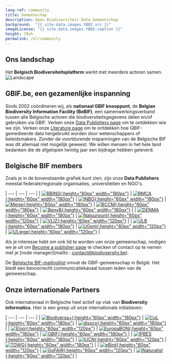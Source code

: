 ```yaml
---
lang-ref: community
title: Gemeenschap
description: Open Biodiversiteit Data Gemeenschap
background:  "{{ site.data.images.YB02.src }}"
imageLicense: "{{ site.data.images.YB02.caption }}"
height: 70vh
permalink: /nl/community
---
```


## Ons landschap

Het **Belgisch Biodiversiteitsplatform** werkt met meerdere actoren samen.
![Landscape](/assets/images/placeholders/landscape.png)

## GBIF.be, een gezamenlijke inspanning

Sinds 2002 coördineren wij, als **nationaal GBIF knooppunt**, de **Belgian Biodiversity Information Facility (BeBIF)**, een samenwerkingsverband tussen alle Belgische actoren die biodiversiteitsgegevens delen en/of gebruiken via GBIF.
Verken onze [Data Publishers page](/publisher/search) om te ontdekken wie we zijn.
Verken onze [Literature page](/literature/search) om te ontdekken hoe GBIF-gemedieerde data hergebruikt worden door wetenschappers of beleidsmakers.
Zonder de voortdurende inspanningen van de Belgische BIF was dit allemaal niet mogelijk geweest.
We willen mensen in het hele land bedanken die de afgelopen twintig jaar een bijdrage hebben geleverd. 

## Belgische BIF members

Zoals je in de bovenstaande grafiek kunt zien, zijn onze **Data Publishers** meestal federale/regionale organisaties, universiteiten en NGO's. 

| --- | --- | --- |
| [![RBINS](/assets/images/logos/RBINS.png){:height="60px" width="180px"}](https://www.naturalsciences.be/en) | [![RMCA](/assets/images/logos/RMCA.jpg){:height="60px" width="180px"}](https://www.africamuseum.be/en) | [![INBO](/assets/images/logos/INBO.png){:height="60px" width="180px"}](https://www.vlaanderen.be/inbo/home/)
| [![Meise](/assets/images/logos/Meise.jpg){:height="60px" width="180px"}](https://www.plantentuinmeise.be/en/) | [![BCCM](/assets/images/logos/BCCM.png){:height="60px" width="180px"}](https://bccm.belspo.be/) | [![BenvB](/assets/images/logos/benvb.png){:height="60px" width="180px"}](https://environment.brussels/) |
| [![DENMA](/assets/images/logos/DEMNA.png){:height="60px" width="180px"}](http://environnement.wallonie.be/administration/demna.htm) | [![Natuurpunt](/assets/images/logos/natuurpunt.jpg){:height="60px" width="120px"}](https://www.natuurpunt.be/) | [![VLIZ](/assets/images/logos/VLIZ.jpg){:height="60px" width="120px"}](https://www.vliz.be/en) |
| [![ULB](/assets/images/logos/ULB.png){:height="60px" width="180px"}](https://www.ulb.be/en) | [![UGent](/assets/images/logos/UGent.png){:height="60px" width="120px"}](https://www.ugent.be/en) | [![ULiege](/assets/images/logos/ULiege.png){:height="60px" width="120px"}](https://www.uliege.be/en) |

Als je interesse hebt om ook lid te worden van onze gemeenschap, nodigen we je uit om [Become a publisher page](https://www.gbif.org/become-a-publisher) te checken of contact op te nemen met je [node manager](mailto : contact@biodivsersity.be).

De [Belgische BIF-mailinglijst](https://mailman.biodiversity.be/mailman/listinfo/belgianbif) omvat de GBIF-gemeenschap in België. Het biedt een bevoorrecht communicatiekanaal tussen leden van de gemeenschap.

## Onze internationale Partners

Ook internationaal in Belgische heel actief op vlak van **Biodiversity informatics**. Hier is een greep uit onze internationale initiatieven:

| --- | --- | --- |
| [![Biodiversa+](/assets/images/logos/biodiversa+.png){:height="60px" width="180px"}](https://www.biodiversa.eu/) | [![CoL](/assets/images/logos/CoL.jpg){:height="60px" width="180px"}](https://www.catalogueoflife.org/) | [![dissco](/assets/images/logos/dissco.png){:height="60px" width="180px"}](https://www.dissco.eu/) |
| [![Elixir](/assets/images/logos/Elixir.png){:height="60px" width="120px"}](https://elixir-europe.org/) | [![EuropaBON](/assets/images/logos/europabon.jpg){:height="60px" width="180px"}](https://europabon.org/) | [![GBIF](/assets/images/logos/GBIF-2015.png){:height="60px" width="180px"} ](https://www.gbif.org) |
| [![IPBES](/assets/images/logos/IPBES.jpg){:height="60px" width="180px"}](https://www.ipbes.net/) | [![IUCN](/assets/images/logos/IUCN.svg){:height="60px" width="120px"}](https://www.iucn.org/) | [![TDWG](/assets/images/logos/tdwg.svg){:height="60px" width="180px"}](https://www.tdwg.org/) |
| [![eBird](/assets/images/logos/eBird.png){:height="60px" width="120px"}](https://ebird.org/home) | [![GoFAIR](/assets/images/logos/GOFAIR.png){:height="60px" width="120px"}](https://www.go-fair.org/fair-principles/) | [![iNaturalist](/assets/images/logos/iNaturalist.png){:height="60px" width="120px"}](https://www.inaturalist.org) |

